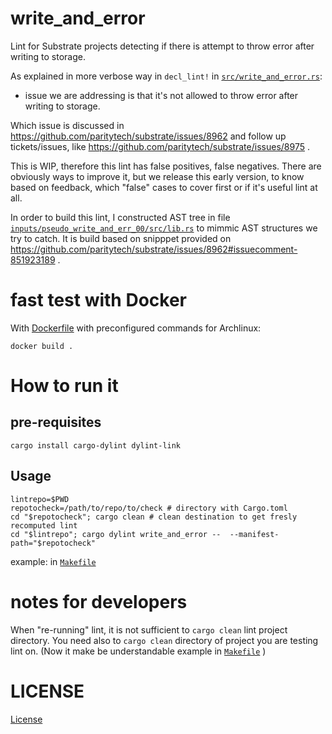 # write_and_error

Lint for Substrate projects detecting if there is attempt to throw error after writing to storage.

As explained in more verbose way in `decl_lint!` in [`src/write_and_error.rs`](src/write_and_error.rs):

* issue we are addressing is that it's not allowed to throw error
after writing to storage.

Which issue is discussed in
https://github.com/paritytech/substrate/issues/8962
and follow up tickets/issues,
like
https://github.com/paritytech/substrate/issues/8975
.

This is WIP, therefore this lint has false positives, false negatives.
There are obviously ways to improve it, but we release this early version,
to know based on feedback, which "false" cases to cover first
or if it's useful lint at all.

In order to build this lint,
I constructed AST tree in file [`inputs/pseudo_write_and_err_00/src/lib.rs`](inputs/pseudo_write_and_err_00/src/lib.rs)
to mimmic AST structures we try to catch.
It is build based on snipppet provided on https://github.com/paritytech/substrate/issues/8962#issuecomment-851923189 .

# fast test with Docker

With [Dockerfile](Dockerfile) with preconfigured commands for Archlinux:

```
docker build .
```

# How to run it

## pre-requisites

```
cargo install cargo-dylint dylint-link          
```

## Usage

```
lintrepo=$PWD
repotocheck=/path/to/repo/to/check # directory with Cargo.toml
cd "$repotocheck"; cargo clean # clean destination to get fresly recomputed lint
cd "$lintrepo"; cargo dylint write_and_error --  --manifest-path="$repotocheck"
```

example: in [`Makefile`](Makefile)

# notes for developers

When "re-running" lint, it is not sufficient to `cargo clean` lint project directory.
You need also to `cargo clean` directory of project you are testing lint on.
(Now it make be understandable example in [`Makefile`](Makefile) )

# LICENSE

[License](LICENSE)

